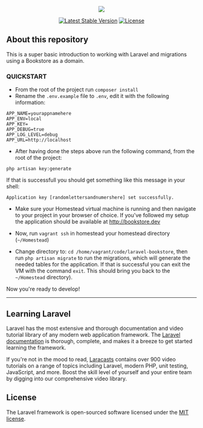 <p align="center"><img src="https://laravel.com/assets/img/components/logo-laravel.svg"></p>

<p align="center">
<a href="https://packagist.org/packages/laravel/framework"><img src="https://poser.pugx.org/laravel/framework/v/stable.svg" alt="Latest Stable Version"></a>
<a href="https://packagist.org/packages/laravel/framework"><img src="https://poser.pugx.org/laravel/framework/license.svg" alt="License"></a>
</p>

## About this repository

This is a super basic introduction to working with Laravel and migrations using a Bookstore as a domain.

### QUICKSTART

* From the root of the project run `composer install`
* Rename the `.env.example` file to `.env`, edit it with the following information:

```
APP_NAME=yourappnamehere
APP_ENV=local
APP_KEY=
APP_DEBUG=true
APP_LOG_LEVEL=debug
APP_URL=http://localhost
```

* After having done the steps above run the following command, from the root of the         project:

```
php artisan key:generate
```

If that is successfull you should get something like this message in your shell:

    Application key [randomlettersandnumershere] set successfully.

* Make sure your Homestead virtual machine is running and then navigate to your project in your browser of choice. If you've followed my setup the
  application should be available at http://bookstore.dev

* Now, run `vagrant ssh` in homestead your homestead directory (`~/Homestead`)
* Change directory to: `cd /home/vagrant/code/laravel-bookstore`, then run `php artisan migrate` to run the migrations, which will generate the needed tables for the application. If that is successful you can exit the VM with the command `exit`. This should bring you back to the `~/Homestead` directory).

Now you're ready to develop!

---

## Learning Laravel

Laravel has the most extensive and thorough documentation and video tutorial library of any modern web application framework. The [Laravel documentation](https://laravel.com/docs) is thorough, complete, and makes it a breeze to get started learning the framework.

If you're not in the mood to read, [Laracasts](https://laracasts.com) contains over 900 video tutorials on a range of topics including Laravel, modern PHP, unit testing, JavaScript, and more. Boost the skill level of yourself and your entire team by digging into our comprehensive video library.

## License

The Laravel framework is open-sourced software licensed under the [MIT license](http://opensource.org/licenses/MIT).
